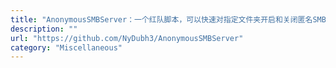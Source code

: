 ```yaml
---
title: "AnonymousSMBServer：一个红队脚本，可以快速对指定文件夹开启和关闭匿名SMB共享，适合搭配 PrintNightmare 漏洞使用"
description: ""
url: "https://github.com/NyDubh3/AnonymousSMBServer"
category: "Miscellaneous"
---
```

